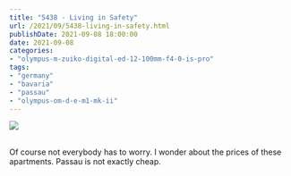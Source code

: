 ```yaml
---
title: "5438 - Living in Safety"
url: /2021/09/5438-living-in-safety.html
publishDate: 2021-09-08 18:00:00
date: 2021-09-08
categories:
- "olympus-m-zuiko-digital-ed-12-100mm-f4-0-is-pro"
tags:
- "germany"
- "bavaria"
- "passau"
- "olympus-om-d-e-m1-mk-ii"
---
```

<div class="container">
<div class="center"><a target="_blank" href="https://d25zfm9zpd7gm5.cloudfront.net/1200x1200/2019/20190621_122513_lr.jpg"><img class="webfeedsFeaturedVisual" src="https://d25zfm9zpd7gm5.cloudfront.net/0600x0600/2019/20190621_122513_lr.jpg" /></a></div>
</div>
<br />

Of course not everybody has to worry. I wonder about the prices 
of these apartments. Passau is not exactly cheap.
